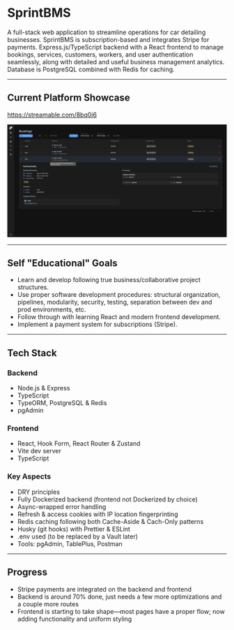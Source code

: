# SprintBMS

A full-stack web application to streamline operations for car detailing businesses. 
SprintBMS is subscription-based and integrates Stripe for payments.
Express.js/TypeScript backend with a React frontend to manage bookings, services, customers, workers, and user authentication seamlessly, along with detailed and useful business management analytics.
Database is PostgreSQL combined with Redis for caching.

---

## Current Platform Showcase

https://streamable.com/8bq0i6

![Image caption](https://github.com/25mari0/sprintbms/blob/master/showcase%202.png)

---

## Self "Educational" Goals

- Learn and develop following true business/collaborative project structures.
- Use proper software development procedures: structural organization, pipelines, modularity, security, testing, separation between dev and prod environments, etc.
- Follow through with learning React and modern frontend development.
- Implement a payment system for subscriptions (Stripe).

---

## Tech Stack

### Backend
- Node.js & Express
- TypeScript
- TypeORM, PostgreSQL & Redis
- pgAdmin

### Frontend
- React, Hook Form, React Router & Zustand
- Vite dev server
- TypeScript

### Key Aspects
- DRY principles
- Fully Dockerized backend (frontend not Dockerized by choice)
- Async-wrapped error handling
- Refresh & access cookies with IP location fingerprinting
- Redis caching following both Cache-Aside & Cach-Only patterns
- Husky (git hooks) with Prettier & ESLint
- .env used (to be replaced by a Vault later)
- Tools: pgAdmin, TablePlus, Postman

---

## Progress
- Stripe payments are integrated on the backend and frontend
- Backend is around 70% done, just needs a few more optimizations and a couple more routes
- Frontend is starting to take shape—most pages have a proper flow; now adding functionality and uniform styling
